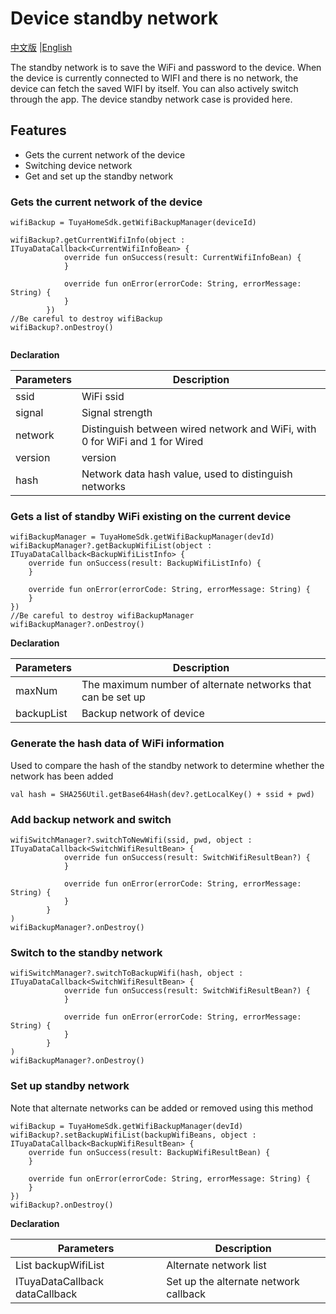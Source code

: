 # Device standby network

[中文版](README_zh.md) |[English](README.md)


The standby network is to save the WiFi and password to the device. When the device is currently connected to WIFI and there is no network, the device can fetch the saved WIFI by itself. You can also actively switch through the app. The device standby network case is provided here.

## Features
- Gets the current network of the device
- Switching device network
- Get and set up the standby network

### Gets the current network of the device


```
wifiBackup = TuyaHomeSdk.getWifiBackupManager(deviceId)

wifiBackup?.getCurrentWifiInfo(object : ITuyaDataCallback<CurrentWifiInfoBean> {
            override fun onSuccess(result: CurrentWifiInfoBean) {
            }

            override fun onError(errorCode: String, errorMessage: String) {
            }
        })
//Be careful to destroy wifiBackup
wifiBackup?.onDestroy()


```

**Declaration**

Parameters	 | Description
---|---
ssid | WiFi ssid
signal | Signal strength
network | Distinguish between wired network and WiFi, with 0 for WiFi and 1 for Wired
version | version
hash | Network data hash value, used to distinguish networks

### Gets a list of standby WiFi existing on the current device

```
wifiBackupManager = TuyaHomeSdk.getWifiBackupManager(devId)
wifiBackupManager?.getBackupWifiList(object : ITuyaDataCallback<BackupWifiListInfo> {
    override fun onSuccess(result: BackupWifiListInfo) {
    }

    override fun onError(errorCode: String, errorMessage: String) {
    }
})
//Be careful to destroy wifiBackupManager
wifiBackupManager?.onDestroy()
```
**Declaration**

Parameters	 | Description
---|---
maxNum | The maximum number of alternate networks that can be set up
backupList | Backup network of device

### Generate the hash data of WiFi information

Used to compare the hash of the standby network to determine whether the network has been added

```
val hash = SHA256Util.getBase64Hash(dev?.getLocalKey() + ssid + pwd)
```

### Add backup network and switch

```
wifiSwitchManager?.switchToNewWifi(ssid, pwd, object : ITuyaDataCallback<SwitchWifiResultBean> {
            override fun onSuccess(result: SwitchWifiResultBean?) {
            }

            override fun onError(errorCode: String, errorMessage: String) {
            }
        }
)
wifiBackupManager?.onDestroy()
```

### Switch to the standby network

```
wifiSwitchManager?.switchToBackupWifi(hash, object : ITuyaDataCallback<SwitchWifiResultBean> {
            override fun onSuccess(result: SwitchWifiResultBean?) {
            }

            override fun onError(errorCode: String, errorMessage: String) {
            }
        }
)
wifiBackupManager?.onDestroy()
```

### Set up standby network

Note that alternate networks can be added or removed using this method

```
wifiBackup = TuyaHomeSdk.getWifiBackupManager(devId)
wifiBackup?.setBackupWifiList(backupWifiBeans, object : ITuyaDataCallback<BackupWifiResultBean> {
    override fun onSuccess(result: BackupWifiResultBean) {
    }

    override fun onError(errorCode: String, errorMessage: String) {
    }
})
wifiBackup?.onDestroy()

```

**Declaration**

Parameters	 | Description
---|---
List<BackupWifiBean> backupWifiList | Alternate network list
ITuyaDataCallback<BackupWifiResultBean> dataCallback | Set up the alternate network callback

